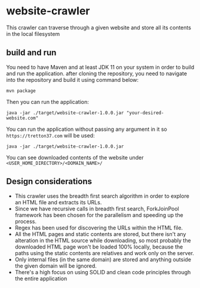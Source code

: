 # website-crawler
This crawler can traverse through a given website and store all its contents in the local filesystem 


## build and run
You need to have Maven and at least JDK 11 on your system in order to build and run the application.
after cloning the repository, you need to navigate into the repository and build it using command below:

`mvn package`

Then you can run the application: 

`java -jar ./target/website-crawler-1.0.0.jar "your-desired-website.com"`

You can run the application without passing any argument in it so `https://tretton37.com` will be used:

`java -jar ./target/website-crawler-1.0.0.jar`

You can see downloaded contents of the website under `<USER_HOME_DIRECTORY>/<DOMAIN_NAME>/`

## Design considerations
- This crawler uses the breadth first search algorithm in order to explore an HTML file and extracts its URLs.
- Since we have recursive calls in breadth first search, ForkJoinPool framework has been chosen for the parallelism and speeding up the process.
- Regex has been used for discovering the URLs within the HTML file.
- All the HTML pages and static contents are stored, but there isn't any alteration in the HTML source while downloading, so most probably the downloaded HTML page won't be loaded 100% locally, because the paths using the static contents are relatives and work only on the server.
- Only internal files (in the same domain) are stored and anything outside the given domain will be ignored.
- There's a high focus on using SOLID and clean code principles through the entire application
